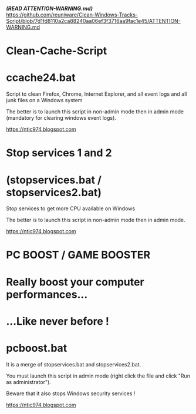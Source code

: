 ***(READ ATTENTION-WARNING.md)***<br/>
https://github.com/reuniware/Clean-Windows-Tracks-Script/blob/7d1fd8110a2ca88240aa06ef3f3716aa9fac1e45/ATTENTION-WARNING.md

# Clean-Cache-Script 
# ccache24.bat

Script to clean Firefox, Chrome, Internet Explorer, and all event logs and all junk files on a Windows system

The better is to launch this script in non-admin mode then in admin mode (mandatory for clearing windows event logs).

https://ntic974.blogspot.com

# Stop services 1 and 2 
# (stopservices.bat / stopservices2.bat)

Stop services to get more CPU available on Windows

The better is to launch this script in non-admin mode then in admin mode.

https://ntic974.blogspot.com

# PC BOOST / GAME BOOSTER
# Really boost your computer performances...
# ...Like never before !
# pcboost.bat

It is a merge of stopservices.bat and stopservices2.bat.

You must launch this script in admin mode (right click the file and click "Run as administrator").

Beware that it also stops Windows security services !

https://ntic974.blogspot.com

